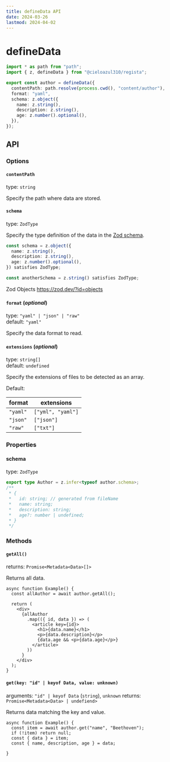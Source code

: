 ```yaml
---
title: defineData API
date: 2024-03-26
lastmod: 2024-04-02
---
```


# defineData

```ts
import * as path from "path";
import { z, defineData } from "@cieloazul310/regista";

export const author = defineData({
  contentPath: path.resolve(process.cwd(), "content/author"),
  format: "yaml",
  schema: z.object({
    name: z.string(),
    description: z.string(),
    age: z.number().optional(),
  }),
});
```

## API

### Options

#### `contentPath`

type: `string`

Specify the path where data are stored.

#### `schema`

type: `ZodType`

Specify the type definition of the data in the [Zod schema][Zod].

```ts
const schema = z.object({
  name: z.string(),
  description: z.string(),
  age: z.number().optional(),
}) satisfies ZodType;

const anotherSchema = z.string() satisfies ZodType;
```

Zod Objects
<https://zod.dev/?id=objects>

#### `format` (*optional*)

type: `"yaml" | "json" | "raw"`  
default: `"yaml"`

Specify the data format to read.

#### `extensions` (*optional*)

type: `string[]`  
default: `undefined`

Specify the extensions of files to be detected as an array.

Default:

| format   | extensions        |
|----------|-------------------|
| `"yaml"` | `["yml", "yaml"]` |
| `"json"` | `["json"]`        |
| `"raw"`  | `["txt"]`         |

### Properties

#### schema

type: `ZodType`

```ts
export type Author = z.infer<typeof author.schema>;
/**
 * {
 *   id: string; // generated from fileName
 *   name: string;
 *   description: string;
 *   age?: number | undefined;
 * }
 */
```

### Methods

#### `getAll()`

returns: `Promise<Metadata<Data>[]>`

Returns all data.

```tsx
async function Example() {
  const allAuthor = await author.getAll();

  return (
    <div>
      {allAuthor
        .map(({ id, data }) => (
          <article key={id}>
            <h1>{data.name}</h1>
            <p>{data.description}</p>
            {data.age && <p>{data.age}</p>}
          </article>
        ))
      }
    </div>
  );
}
```

#### `get(key: "id" | keyof Data, value: unknown)`

arguments: `"id" | keyof Data` (`string`), `unknown`
returns: `Promise<Metadata<Data> | undefiend>`

Returns data matching the key and value.

```tsx
async function Example() {
  const item = await author.get("name", "Beethoven");
  if (!item) return null;
  const { data } = item;
  const { name, description, age } = data;

}
```

[Zod]: https://zod.dev/ "Zod"
